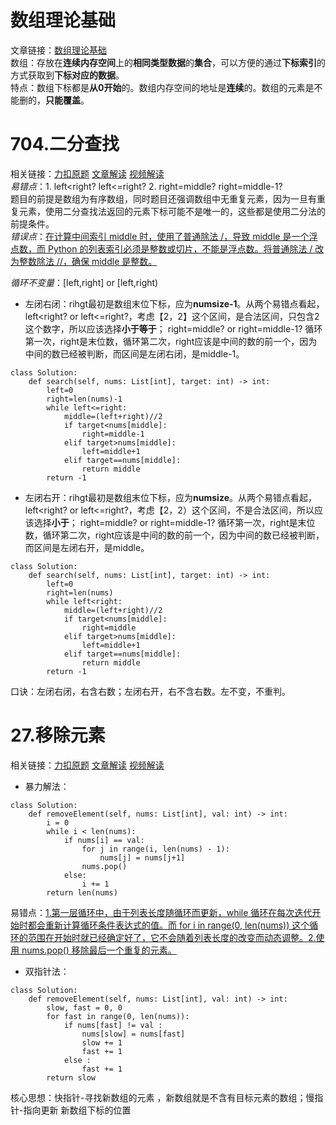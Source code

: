 # 数组理论基础

文章链接：[数组理论基础](https://programmercarl.com/%E6%95%B0%E7%BB%84%E7%90%86%E8%AE%BA%E5%9F%BA%E7%A1%80.html)  
数组：存放在**连续内存空间**上的**相同类型数据**的**集合**，可以方便的通过**下标索引**的方式获取到**下标对应的数据**。  
特点：数组下标都是**从0开始**的。数组内存空间的地址是**连续**的。数组的元素是不能删的，**只能覆盖**。  

# 704.二分查找

相关链接：[力扣原题](https://leetcode.cn/problems/binary-search/) [文章解读](https://programmercarl.com/0704.%E4%BA%8C%E5%88%86%E6%9F%A5%E6%89%BE.html) [视频解读](https://www.bilibili.com/video/BV1fA4y1o715)  
*易错点*：1. left<right? left<=right? 2. right=middle? right=middle-1?  
题目的前提是数组为有序数组，同时题目还强调数组中无重复元素，因为一旦有重复元素，使用二分查找法返回的元素下标可能不是唯一的，这些都是使用二分法的前提条件。  
*错误点*：<ins>在计算中间索引 middle 时，使用了普通除法 /，导致 middle 是一个浮点数，而 Python 的列表索引必须是整数或切片，不能是浮点数。将普通除法 / 改为整数除法 //，确保 middle 是整数。</ins>  

*循环不变量*：[left,right] or [left,right)  
- 左闭右闭：rihgt最初是数组末位下标，应为**numsize-1**。从两个易错点看起，left<right? or left<=right?，考虑【2，2】这个区间，是合法区间，只包含2这个数字，所以应该选择**小于等于**；  right=middle? or right=middle-1? 循环第一次，right是末位数，循环第二次，right应该是中间的数的前一个，因为中间的数已经被判断，而区间是左闭右闭，是middle-1。
```
class Solution:
    def search(self, nums: List[int], target: int) -> int:
        left=0
        right=len(nums)-1
        while left<=right:
            middle=(left+right)//2
            if target<nums[middle]:
                right=middle-1
            elif target>nums[middle]:
                left=middle+1
            elif target==nums[middle]:
                return middle
        return -1
```        

- 左闭右开：rihgt最初是数组末位下标，应为**numsize**。从两个易错点看起，left<right? or left<=right?，考虑【2，2）这个区间，不是合法区间，所以应该选择**小于**；  right=middle? or right=middle-1? 循环第一次，right是末位数，循环第二次，right应该是中间的数的前一个，因为中间的数已经被判断，而区间是左闭右开，是middle。
```
class Solution:
    def search(self, nums: List[int], target: int) -> int:
        left=0
        right=len(nums)
        while left<right:
            middle=(left+right)//2
            if target<nums[middle]:
                right=middle
            elif target>nums[middle]:
                left=middle+1
            elif target==nums[middle]:
                return middle
        return -1
```
口诀：左闭右闭，右含右数；左闭右开，右不含右数。左不变，不重判。

# 27.移除元素

相关链接：[力扣原题](https://leetcode.cn/problems/remove-element/) [文章解读](https://programmercarl.com/0027.%E7%A7%BB%E9%99%A4%E5%85%83%E7%B4%A0.html) [视频解读](https://www.bilibili.com/video/BV12A4y1Z7LP)  

- 暴力解法：  
```
class Solution:
    def removeElement(self, nums: List[int], val: int) -> int:
        i = 0
        while i < len(nums):
            if nums[i] == val:
                for j in range(i, len(nums) - 1):
                    nums[j] = nums[j+1]
                nums.pop()
            else:
                i += 1
        return len(nums)
```
易错点：<ins>1.第一层循环中，由于列表长度随循环而更新，while 循环在每次迭代开始时都会重新计算循环条件表达式的值。而 for i in range(0, len(nums)) 这个循环的范围在开始时就已经确定好了，它不会随着列表长度的改变而动态调整。2.使用 nums.pop() 移除最后一个重复的元素。<ins>

- 双指针法：  
```
class Solution:
    def removeElement(self, nums: List[int], val: int) -> int:
        slow, fast = 0, 0
        for fast in range(0, len(nums)):
            if nums[fast] != val :
                nums[slow] = nums[fast]
                slow += 1
                fast += 1
            else :
                fast += 1
        return slow
```
核心思想：快指针-寻找新数组的元素 ，新数组就是不含有目标元素的数组；慢指针-指向更新 新数组下标的位置
